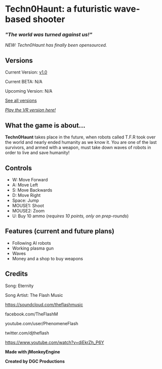 # **Techn0Haunt: a futuristic wave-based shooter**

### ***"The world was turned against us!"***

*NEW: Techn0Haunt has finally been opensourced.*


## **Versions**
Current Version: [v1.0](https://github.com/DGCProductions/techn0haunt/releases/tag/v1.0)

Current BETA: N/A

Upcoming Version: N/A

[See all versions](https://github.com/DGCProductions/techn0haunt/releases)

*[Play the VR version here!](https://www.indiedb.com/games/techn0haunt-vr)*

## **What the game is about...**

**Techn0Haunt** takes place in the future, when robots called T.F.R took over the world and nearly ended humanity as we know it. You are one of the last survivors, and armed with a weapon, must take down waves of robots in order to live and save humanity!

## **Controls**

- W: Move Forward
- A: Move Left
- S: Move Backwards
- D: Move Right
- Space: Jump
- MOUSE1: Shoot
- MOUSE2: Zoom
- U: Buy 10 ammo (*requires 10 points, only on prep-rounds*)

## **Features (current and future plans)**
- Following AI robots
- Working plasma gun
- Waves
- Money and a shop to buy weapons
 

 
 ## **Credits**
 
Song: Eternity

Song Artist: The Flash Music 

https://soundcloud.com/theflashmusic

facebook.com/TheFlashM

youtube.com/user/PhenomeneFlash

twitter.com/djtheflash

https://www.youtube.com/watch?v=diEkrZh_P6Y

 **Made with jMonkeyEngine**
 
 **Created by DGC Productions** 
